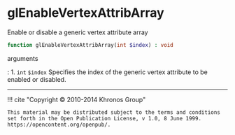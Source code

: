 # glEnableVertexAttribArray
Enable or disable a generic vertex attribute
    array

```php
function glEnableVertexAttribArray(int $index) : void
```



arguments

:    1. `int` `$index` Specifies the index of the generic vertex attribute to be
    enabled or disabled.



---
     

!!! cite "Copyright © 2010-2014 Khronos Group"

    This material may be distributed subject to the terms and conditions set forth in the Open Publication License, v 1.0, 8 June 1999. https://opencontent.org/openpub/.